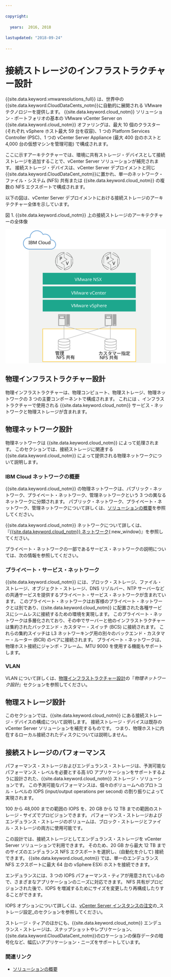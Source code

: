 ```yaml
---

copyright:

  years:  2016, 2018

lastupdated: "2018-09-24"

---
```


# 接続ストレージのインフラストラクチャー設計

{{site.data.keyword.vmwaresolutions_full}} は、世界中の {{site.data.keyword.CloudDataCents_notm}}に自動的に展開される VMware テクノロジーを提供します。 {{site.data.keyword.cloud_notm}} ソリューション・ポートフォリオの基本の VMware vCenter Server on {{site.data.keyword.cloud_notm}} オファリングは、最大 10 個のクラスター (それぞれ vSphere ホスト最大 59 台を収容)、1 つの Platform Services Controller (PSC)、1 つの vCenter Server Appliance (最大 400 台のホストと 4,000 台の仮想マシンを管理可能) で構成されます。

ここに示すアーキテクチャーでは、環境に共有ストレージ・デバイスとして接続ストレージを追加することで、vCenter Server ソリューションが補完されます。 接続ストレージ・デバイスは、vCenter Server デプロイメントと同じ {{site.data.keyword.CloudDataCent_notm}}に置かれ、単一のネットワーク・ファイル・システム (NFS) 共有または {{site.data.keyword.cloud_notm}} の複数の NFS エクスポートで構成されます。

以下の図は、vCenter Server デプロイメントにおける接続ストレージのアーキテクチャー全体を示しています。

図 1. {{site.data.keyword.cloud_notm}} 上の接続ストレージのアーキテクチャーの全体像

![接続ストレージのアーキテクチャー](../solution/physical_nfs.svg "IBM Cloud 上の接続ストレージのアーキテクチャーの全体像")

## 物理インフラストラクチャー設計

物理インフラストラクチャーは、物理コンピュート、物理ストレージ、物理ネットワークの 3 つの主要コンポーネントで構成されます。 これには 、インフラストラクチャーで使用される {{site.data.keyword.cloud_notm}} サービス・ネットワークと物理ストレージが含まれます。

## 物理ネットワーク設計

物理ネットワークは {{site.data.keyword.cloud_notm}} によって処理されます。 このセクションでは、接続ストレージに関連する {{site.data.keyword.cloud_notm}} によって提供される物理ネットワークについて説明します。

### IBM Cloud ネットワークの概要

{{site.data.keyword.cloud_notm}} の物理ネットワークは、パブリック・ネットワーク、プライベート・ネットワーク、管理ネットワークという 3 つの異なるネットワークに分類されます。 パブリック・ネットワーク、プライベート・ネットワーク、管理ネットワークについて詳しくは、[ソリューションの概要](../solution/solution_overview.html)を参照してください。

{{site.data.keyword.cloud_notm}} ネットワークについて詳しくは、『[{{site.data.keyword.cloud_notm}} ネットワーク](https://www.ibm.com/cloud-computing/bluemix/our-network){:new_window}』を参照してください。

プライベート・ネットワークの一部であるサービス・ネットワークの説明については、次の情報を参照してください。

### プライベート・サービス・ネットワーク

{{site.data.keyword.cloud_notm}} には、ブロック・ストレージ、ファイル・ストレージ、オブジェクト・ストレージ、DNS リゾルバー、NTP サーバーなどの共通サービスを提供するプライベート・サービス・ネットワークが含まれています。 このプライベート・ネットワークはお客様のプライベート・ネットワークとは別であり、{{site.data.keyword.cloud_notm}} に配置された各種サービスにシームレスに接続するための環境を実現します。 このプライベート・ネットワークは多層化されており、その中でサーバーと他のインフラストラクチャーは集約されたバックエンド・カスタマー・スイッチ (BCS) に接続されます。 これらの集約スイッチは L3 ネットワーキング用の別々のバックエンド・カスタマー・ルーター (BCR) のペアに接続されます。 プライベート・ネットワークは、物理ホスト接続にジャンボ・フレーム、MTU 9000 を使用する機能もサポートします。

### VLAN

VLAN について詳しくは、[物理インフラストラクチャー設計](../solution/design_physicalinfrastructure.html)の『_物理ネットワーク設計_』セクションを参照してください。

## 物理ストレージ設計

このセクションでは、{{site.data.keyword.cloud_notm}} にある接続ストレージ・デバイスの構成について説明します。 接続ストレージ・デバイスは既存の vCenter Server ソリューションを補完するものです。 つまり、物理ホストに内在するローカル接続されたディスクについては説明しません。

## 接続ストレージのパフォーマンス

パフォーマンス・ストレージおよびエンデュランス・ストレージは、予測可能なパフォーマンス・レベルを必要とする高 I/O アプリケーションをサポートするように設計された、{{site.data.keyword.cloud_notm}} ストレージ・ソリューションです。 この予測可能なパフォーマンスは、個々のボリュームへのプロトコル・レベルの IOPS (input/output operations per second) の割り振りによって実現されます。

100 から 48,000 までの範囲の IOPS を、20 GB から 12 TB までの範囲のストレージ・サイズでプロビジョンできます。 パフォーマンス・ストレージおよびエンデュランス・ストレージのボリュームは、ブロック・ストレージとファイル・ストレージの両方に使用可能です。

この設計では、接続ストレージとしてエンデュランス・ストレージを vCenter Server ソリューションで利用できます。 そのため、20 GB から最大 12 TB までのサイズのエンデュランス NFS エクスポートを選択し、(自動化を介して) 接続できます。 {{site.data.keyword.cloud_notm}} では、単一のエンデュランス NFS エクスポートに最大 64 台の vSphere ESXi ホストを接続できます。

エンデュランスには、3 つの IOPS パフォーマンス・ティアが用意されているので、さまざまなアプリケーションのニーズに対応できます。 NFS 共有がプロビジョンされた後で、IOPS を増減するためにサイズを変更したり再構成したりすることができます。

IOPS オプションについて詳しくは、[vCenter Server インスタンスの注文](../../vcenter/vc_orderinginstance.html)の_ストレージ設定_のセクションを参照してください。

ストレージ・ティアのほかにも、{{site.data.keyword.cloud_notm}} エンデュランス・ストレージは、スナップショットやレプリケーション、{{site.data.keyword.CloudDataCent_notm}}のロケーションの保存データの暗号化など、幅広いアプリケーション・ニーズをサポートしています。

### 関連リンク

* [ソリューションの概要](../solution/solution_overview.html)
